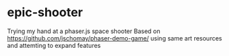 # epic-shooter
Trying my hand at a phaser.js space shooter
Based on https://github.com/jschomay/phaser-demo-game/
using same art resources and attemting to expand features

